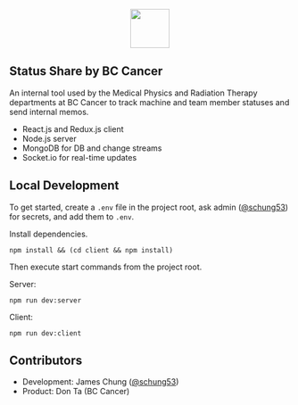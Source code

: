 
<p align="center">
  <img width="70" src="https://github.com/medical-physics/status-share/assets/63022198/7bcfea63-7e38-4318-8cf6-b6082129fbb7" />
</p>

## Status Share by BC Cancer
An internal tool used by the Medical Physics and Radiation Therapy departments at BC Cancer to track machine and team member statuses and send internal memos.

- React.js and Redux.js client
- Node.js server
- MongoDB for DB and change streams
- Socket.io for real-time updates

## Local Development
To get started, create a `.env` file in the project root, ask admin ([@schung53](https://www.github.com/schung53)) for secrets, and add them to `.env`.

Install dependencies.
```
npm install && (cd client && npm install)
```
Then execute start commands from the project root.

Server:
```
npm run dev:server
```
Client:
```
npm run dev:client
```

## Contributors
- Development: James Chung ([@schung53](https://www.github.com/schung53))
- Product: Don Ta (BC Cancer)

